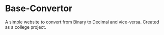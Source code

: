 # Base-Convertor

A simple website to convert from Binary to Decimal and vice-versa. 
Created as a college project.
